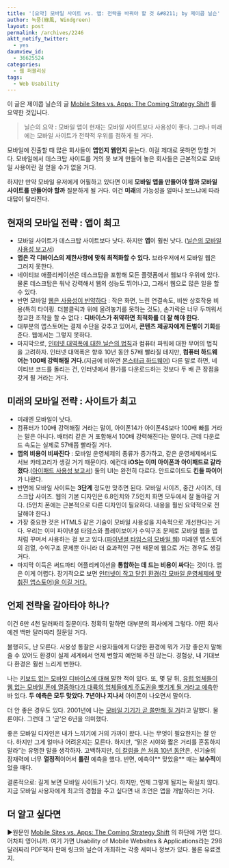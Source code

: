 ```yaml
---
title: '[요약] 모바일 사이트 vs. 앱: 전략을 바꿔야 할 것 &#8211; by 제이콥 닐슨'
author: 녹풍(綠風, Windgreen)
layout: post
permalink: /archives/2246
aktt_notify_twitter:
  - yes
daumview_id:
  - 36625524
categories:
  - 웹 퍼블리싱
tags:
  - Web Usability
---
```

이 글은 제이콥 닐슨의 글 [Mobile Sites vs. Apps: The Coming Strategy Shift][1] 를 요약한 것입니다.

> 닐슨의 요약 : 모바일 앱이 현재는 모바일 사이트보다 사용성이 좋다. 그러나 미래에는 모바일 사이트가 전략적 우위를 점하게 될 거다.

모바일에 진출할 때 많은 회사들이 **앱인지 웹인지** 묻는다. 이걸 제대로 못하면 망할 거다. 모바일에서 데스크탑 사이트를 거의 못 보게 만들어 놓은 회사들은 근본적으로 모바일 사용이란 걸 얻을 수가 없을 거다.

하지만 만약 모바일 유저에게 어필하고 있다면 이제 **모바일 앱을 만들어야 할까 모바일 사이트를 만들어야 할까** 질문하게 될 거다. 이건 **미래**의 가능성을 얼마나 보느냐에 따라 대답이 달라진다.

## 현재의 모바일 전략 : 앱이 최고

*   모바일 사이트가 데스크탑 사이트보다 낫다. 하지만 **앱**이 훨씬 낫다. ([닐슨의 모바일 사용성 보고서][2])
*   **앱은 각 디바이스의 제한사항에 맞춰 최적화할 수 있다.** 브라우저에서 모바일 웹은 그러지 못한다.
*   네이티브 애플리케이션은 데스크탑을 포함해 모든 플랫폼에서 웹보다 우위에 있다. 물론 데스크탑은 워낙 강력해서 웹의 성능도 뛰어나고, 그래서 웹으로 많은 일을 할 수 있다.
*   반면 모바일 [웹은 사용성이 빈약하다][3] : 작은 화면, 느린 연결속도, 비싼 상호작용 비용(특히 타이핑. 더블클릭과 위에 올려놓기를 못하는 것도), 손가락은 너무 두꺼워서 정교한 조작을 할 수 없다 : **디바이스가 취약하면 최적화를 더 잘 해야 한다.**
*   대부분의 앱스토어는 결제 수단을 갖추고 있어서, **콘텐츠 제공자에게 돈벌이 기회**를 준다. 웹에서는 그렇지 못하다.
*   마지막으로, [인터넷 대역폭에 대한 닐슨의 법칙][4]과 컴퓨터 파워에 대한 무어의 법칙을 고려하자. 인터넷 대역폭은 향후 10년 동안 57배 빨라질 테지만, **컴퓨터 하드웨어는 100배 강력해질 거다.**(지금에 비하면 [몬스터급 하드웨어][5]) 다른 말로 하면, 네이티브 코드를 돌리는 건, 인터넷에서 뭔가를 다운로드하는 것보다 두 배 큰 장점을 갖게 될 거라는 거다.

## 미래의 모바일 전략 : 사이트가 최고

*   미래엔 모바일이 낫다.
*   컴퓨터가 100배 강력해질 거라는 말이, 아이폰14가 아이폰4S보다 100배 빠를 거라는 말은 아니다. 배터리 같은 거 포함해서 100배 강력해진다는 말이다. 근데 다운로드 속도는 실제로 57배쯤 빨라질 거다.
*   **앱의 비용이 비싸진다** : 모바일 운영체제의 종류가 증가하고, 같은 운영체제에서도 서브 카테고리가 생길 거기 때문이다. 예컨대 **iOS는 이미 아이폰과 아이패드로 갈라졌다**.([아이패드 사용성 보고서][6]) 둘의 UI는 완전히 다르다. 안드로이드도 **킨들 파이어**가 나왔다.
*   반면에 모바일 사이트는 **3단계** 정도만 맞추면 된다. 모바일 사이즈, 중간 사이즈, 데스크탑 사이즈. 웹의 기본 디자인은 6.8인치와 7.5인치 화면 모두에서 잘 돌아갈 거다. (5인치 폰에는 근본적으로 다른 디자인이 필요하다. 내용을 훨씬 요약적으로 전달해야 한다.)
*   가장 중요한 것은 HTML5 같은 기술이 모바일 사용성을 지속적으로 개선한다는 거다. 우리는 이미 파이낸셜 타임스와 플레이보이가 수익구조 문제로 모바일 웹을 앱처럼 꾸며서 사용하는 걸 보고 있다.([파이낸셜 타임스의 모바일 웹][7]) 미래엔 앱스토어의 검열, 수익구조 문제뿐 아니라 더 효과적인 구현 때문에 웹으로 가는 경우도 생길 거다.
*   마지막 이득은 써드파티 어플리케이션을 **통합하는 데 드는 비용이 싸다**는 것이다. 앱은 이게 어렵다. 장기적으로 보면 [인터넷이 작고 닫힌 환경(각 모바일 운영체제에 맞춰진 앱스토어)을 이길 거다.][8]

## 언제 전략을 갈아타야 하나?

이건 6만 4천 달러짜리 질문이다. 정확히 말하면 대부분의 회사에게 그렇다. 어떤 회사에겐 백만 달러짜리 질문일 거다.

불행히도, 난 모른다. 사용성 통찰은 사용자들에게 다양한 환경에 뭐가 가장 좋은지 말해줄 수 있어도 환경이 실제 세계에서 언제 변할지 예언해 주진 않는다. 경험상, 내 기대보다 환경은 훨씬 느리게 변한다.

나는 [키보드 없는 모바일 디바이스에 대해 말][9]한 적이 있다. 또, 몇 달 뒤, [유럽 업체들이 웹 없는 모바일 폰에 열중하다가 대륙의 업체들에게 주도권을 뺏기게 될 거라고 예측][10]한 바 있다. **두 예측은 모두 맞았다. 7년이나 지나서** 아이폰이 나오면서 말이다.

더 안 좋은 경우도 있다. 2001년에 나는 [모바일 기기가 곧 쓸만해 질 거][11]라고 말했다. 물론이다. 그런데 그 &#8216;곧&#8217;은 6년을 의미했다.

좋은 모바일 디자인은 내가 느끼기에 거의 가까이 왔다. 나는 무엇이 필요한지는 잘 안다. 하지만 그게 얼마나 어려운지는 모른다. 하지만, &#8220;맑은 시야와 짧은 거리를 혼동하지 말라&#8221;는 유명한 말을 생각하자. 고백하지만, [이 칼럼을 쓴 처음 10년 동안][12]은, 신기술의 잠재력에 너무 **열정적**이어서 **틀린** 예측을 했다. 반면, 예측이** 맞았을** 때는 **보수적**이었을 때다.

결론적으로: 길게 보면 모바일 사이트가 낫다. 하지만, 언제 그렇게 될지는 확실치 않다. 지금 모바일 사용자에게 최고의 경험을 주고 싶다면 내 조언은 앱을 개발하라는 거다.

## 더 알고 싶다면

▶원문인 [Mobile Sites vs. Apps: The Coming Strategy Shift][1] 의 하단에 가면 있다. 어차피 영어니까. 여기 가면 Usability of Mobile Websites & Applications라는 298달러짜리 PDF책자 판매 링크와 닐슨이 개최하는 각종 세미나 정보가 있다. 물론 유료겠지.

 [1]: http://www.useit.com/alertbox/mobile-sites-apps.html
 [2]: http://www.useit.com/alertbox/mobile-usability.html
 [3]: http://www.useit.com/alertbox/mobile-2009.html
 [4]: http://www.useit.com/alertbox/980405.html
 [5]: http://www.useit.com/alertbox/20040524.html
 [6]: http://www.nngroup.com/reports/mobile/ipad/
 [7]: http://www.w3.org/QA/2012/01/interview_financial_times_expe.html
 [8]: http://www.useit.com/alertbox/990725.html
 [9]: http://www.useit.com/alertbox/20000917.html
 [10]: http://www.useit.com/alertbox/20010107.html
 [11]: http://www.useit.com/alertbox/20010916.html
 [12]: http://www.useit.com/alertbox/20050601.html